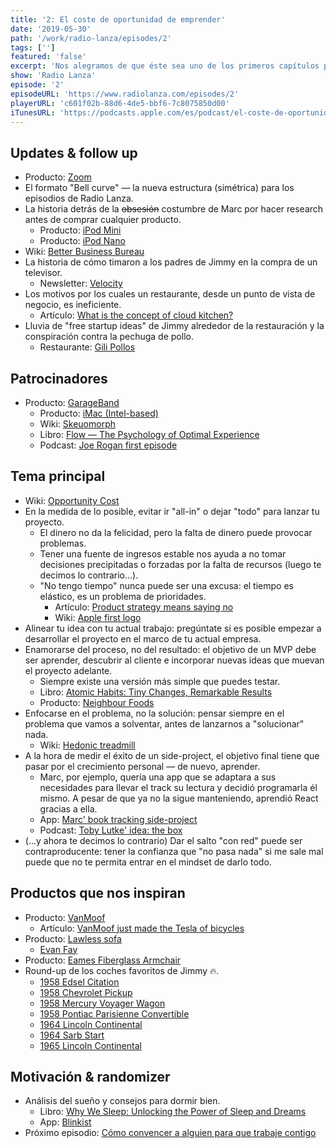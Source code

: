 ```yaml
---
title: '2: El coste de oportunidad de emprender'
date: '2019-05-30'
path: '/work/radio-lanza/episodes/2'
tags: ['']
featured: 'false'
excerpt: 'Nos alegramos de que éste sea uno de los primeros capítulos porque es un tema fundamental a la hora de decidir: ¿me lanzo o me quedo donde estoy? Aunque queremos que te lances, hay muchos matices a tener en cuenta. Al final del día, este programa quiere animarte a emprender, pero de manera inteligente para elevar tus opciones de éxito y que no te quedes en la calle.'
show: 'Radio Lanza'
episode: '2'
episodeURL: 'https://www.radiolanza.com/episodes/2'
playerURL: 'c601f02b-88d6-4de5-bbf6-7c8075850d00'
iTunesURL: 'https://podcasts.apple.com/es/podcast/el-coste-de-oportunidad-de-emprender/id1468000755?i=1000441516559'
---
```


## Updates & follow up

- Producto: [Zoom](https://zoom.us)
- El formato "Bell curve" — la nueva estructura (simétrica) para los episodios de Radio Lanza.
- La historia detrás de la ~~obsesión~~ costumbre de Marc por hacer research antes de comprar cualquier producto.
  - Producto: [iPod Mini](https://en.wikipedia.org/wiki/IPod_Mini)
  - Producto: [iPod Nano](https://en.wikipedia.org/wiki/IPod_Nano)
- Wiki: [Better Business Bureau](https://en.wikipedia.org/wiki/Better_Business_Bureau)
- La historia de cómo timaron a los padres de Jimmy en la compra de un televisor.
  - Newsletter: [Velocity](http://velcty.com)
- Los motivos por los cuales un restaurante, desde un punto de vista de negocio, es ineficiente.
  - Artículo: [What is the concept of cloud kitchen?](https://www.quora.com/What-is-the-concept-of-cloud-kitchen)
- Lluvia de "free startup ideas" de Jimmy alrededor de la restauración y la conspiración contra la pechuga de pollo.
  - Restaurante: [Gili Pollos](https://www.google.com/search?q=restaurante+gilipollos+mexico+city)

## Patrocinadores

- Producto: [GarageBand](https://en.wikipedia.org/wiki/GarageBand)
  - Producto: [iMac (Intel-based)](<https://en.wikipedia.org/wiki/IMac_(Intel-based)#Polycarbonate_iMac>)
  - Wiki: [Skeuomorph](https://en.wikipedia.org/wiki/Skeuomorph)
  - Libro: [Flow — The Psychology of Optimal Experience](https://www.amazon.com/dp/B000W94FE6/)
  - Podcast: [Joe Rogan first episode](https://www.youtube.com/watch?v=ZWBCnvOuXK8)

## Tema principal

- Wiki: [Opportunity Cost](https://en.wikipedia.org/wiki/Opportunity_cost)
- En la medida de lo posible, evitar ir "all-in" o dejar "todo" para lanzar tu proyecto.
  - El dinero no da la felicidad, pero la falta de dinero puede provocar problemas.
  - Tener una fuente de ingresos estable nos ayuda a no tomar decisiones precipitadas o forzadas por la falta de recursos (luego te decimos lo contrario...).
  - "No tengo tiempo" nunca puede ser una excusa: el tiempo es elástico, es un problema de prioridades.
    - Artículo: [Product strategy means saying no](https://www.intercom.com/blog/product-strategy-means-saying-no/)
    - Wiki: [Apple first logo](https://en.wikipedia.org/wiki/Apple_Inc.#Logo)
- Alinear tu idea con tu actual trabajo: pregúntate si es posible empezar a desarrollar el proyecto en el marco de tu actual empresa.
- Enamorarse del proceso, no del resultado: el objetivo de un MVP debe ser aprender, descubrir al cliente e incorporar nuevas ideas que muevan el proyecto adelante.
  - Siempre existe una versión más simple que puedes testar.
  - Libro: [Atomic Habits: Tiny Changes, Remarkable Results](https://www.amazon.com/dp/B07RFSSYBH/)
  - Producto: [Neighbour Foods](https://neighbourfoods.es)
- Enfocarse en el problema, no la solución: pensar siempre en el problema que vamos a solventar, antes de lanzarnos a "solucionar" nada.
  - Wiki: [Hedonic treadmill](https://en.wikipedia.org/wiki/Hedonic_treadmill)
- A la hora de medir el éxito de un side-project, el objetivo final tiene que pasar por el crecimiento personal — de nuevo, aprender.
  - Marc, por ejemplo, quería una app que se adaptara a sus necesidades para llevar el track su lectura y decidió programarla él mismo. A pesar de que ya no la sigue manteniendo, aprendió React gracias a ella.
  - App: [Marc' book tracking side-project](https://github.com/MarcCollado/my-reads)
  - Podcast: [Toby Lutke' idea: the box](https://tim.blog/2019/02/07/tobi-lutke-shopify/)
- (...y ahora te decimos lo contrario) Dar el salto "con red" puede ser contraproducente: tener la confianza que "no pasa nada" si me sale mal puede que no te permita entrar en el mindset de darlo todo.

## Productos que nos inspiran

- Producto: [VanMoof](https://www.vanmoof.com/en_es/)
  - Artículo: [VanMoof just made the Tesla of bicycles](https://www.youtube.com/watch?v=RcrLLooXgSY)
- Producto: [Lawless sofa](http://www.evanfayfurniture.com/lawless-sofa)
  - [Evan Fay](http://www.evanfayfurniture.com)
- Producto: [Eames Fiberglass Armchair](https://en.wikipedia.org/wiki/Eames_Fiberglass_Armchair)
- Round-up de los coches favoritos de Jimmy 🔥.
  - [1958 Edsel Citation](https://www.google.com/search?q=1958+edsel+citation)
  - [1958 Chevrolet Pickup](https://www.google.com/search?q=1958+chevrolet+pickup)
  - [1958 Mercury Voyager Wagon](https://www.google.com/search?q=1958+mercury+voyager+wagon)
  - [1958 Pontiac Parisienne Convertible](https://www.google.com/search?q=1958+pontiac+parisienne+convertible)
  - [1964 Lincoln Continental](https://www.google.com/search?q=1964+lincoln+continental)
  - [1964 Sarb Start](https://www.google.com/search?q=1964+sarb+start)
  - [1965 Lincoln Continental](https://www.google.com/search?q=1965+lincoln+continental)

## Motivación & randomizer

- Análisis del sueño y consejos para dormir bien.
  - Libro: [Why We Sleep: Unlocking the Power of Sleep and Dreams](https://www.amazon.com/dp/1501144316/)
  - App: [Blinkist](https://www.blinkist.com/)
- Próximo episodio: [Cómo convencer a alguien para que trabaje contigo](https://radiolanza.com/episodes/3)
